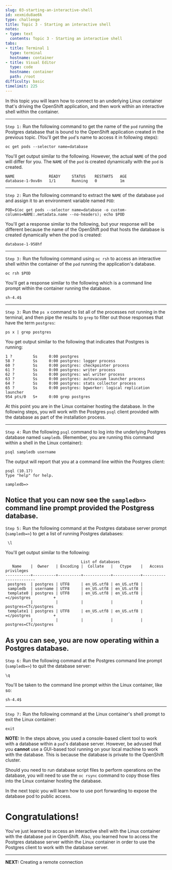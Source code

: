 ```yaml
---
slug: 03-starting-an-interactive-shell
id: xexmidu8ae6k
type: challenge
title: Topic 3 - Starting an interactive shell
notes:
- type: text
  contents: Topic 3 - Starting an interactive shell
tabs:
- title: Terminal 1
  type: terminal
  hostname: container
- title: Visual Editor
  type: code
  hostname: container
  path: /root
difficulty: basic
timelimit: 225
---
```


In this topic you will learn how to connect to an underlying Linux container that's driving the OpenShift application, and then work within an interactive shell within the container.

----

`Step 1:` Run the following command to get the name of the `pod` running the Postgres database that is bound to the OpenShift application created in the previous topic. (You'll get the `pod`'s name to access it in following steps):


```
oc get pods --selector name=database
```

You'll get output similar to the following. However, the actual `NAME` of the pod will differ for you. The `NAME` of the `pod` is created dynamically with the `pod` is created.

```
NAME               READY     STATUS    RESTARTS   AGE
database-1-9xv8n   1/1       Running   0          1m
```
----

`Step 2:` Run the following command to extract the `NAME` of the database `pod` and assign it to an environment variable named `POD`:

```
POD=$(oc get pods --selector name=database -o custom-columns=NAME:.metadata.name --no-headers); echo $POD
```
You'll get a response similar to the following, but your response will be different because the name of the OpenShift pod that hosts the database is created dynamically when the pod is created:

```
database-1-958hf
```

----

`Step 3:` Run the following command using `oc rsh` to access an interactive shell within the container of the `pod` running the application's database.

```
oc rsh $POD
```

You'll get a response similar to the following which is a command line prompt within the container running the database.

`sh-4.4$`



----

`Step 3:` Run the `ps x` command to list all of the processes not running in the terminal, and then pipe the results to `grep` to filter out those responses that have the term `postgres`:

```
ps x | grep postgres
```

You get output similar to the following that indicates that Postgres is running:

```
1 ?         Ss     0:00 postgres
58 ?        Ss     0:00 postgres: logger process
60 ?        Ss     0:00 postgres: checkpointer process
61 ?        Ss     0:00 postgres: writer process
62 ?        Ss     0:00 postgres: wal writer process
63 ?        Ss     0:00 postgres: autovacuum launcher process
64 ?        Ss     0:00 postgres: stats collector process
65 ?        Ss     0:00 postgres: bgworker: logical replication launcher
954 pts/0   S+     0:00 grep postgres
```

At this point you are in the Linux container hosting the database. In the following steps, you will work with the Postgres `psql` client provided with the database as part of the installation process.

----

`Step 4:` Run the following `psql` command to log into the underlying Postgres database named `sampledb`. (Remember, you are running this command within a shell in the Linux container):

```
psql sampledb username
```

The output will report that you at a command line within the Postgres client:

```
psql (10.17)
Type "help" for help.

sampledb=>
```

Notice that you can now see the `sampledb=>` command line prompt provided the Postgress database.
----

`Step 5:` Run the following command at the Postgres database server prompt (`sampledb=>`) to get a list of running Postgres databases:

```
 \l
```

You'll get output similar to the following:

```
                                 List of databases
   Name    |  Owner   | Encoding |  Collate   |   Ctype    |   Access privileges
-----------+----------+----------+------------+------------+-----------------------
 postgres  | postgres | UTF8     | en_US.utf8 | en_US.utf8 |
 sampledb  | username | UTF8     | en_US.utf8 | en_US.utf8 |
 template0 | postgres | UTF8     | en_US.utf8 | en_US.utf8 | =c/postgres          +
           |          |          |            |            | postgres=CTc/postgres
 template1 | postgres | UTF8     | en_US.utf8 | en_US.utf8 | =c/postgres          +
           |          |          |            |            | postgres=CTc/postgres
```

As you can see, you are now operating within a Postgres database.
----

`Step 6:` Run the following command at the Postgres command line prompt (`sampledb=>`) to quit the database server:


```
\q
```

You'll be taken to the command line prompt within the Linux container, like so:

```
sh-4.4$
```

----

`Step 7:` Run the following command at the Linux container's shell prompt to exit the Linux container:

```
exit
```

**NOTE:** In the steps above, you used a console-based client tool to work with a database within a `pod`'s database server. However, be advused that you **cannot** use a GUI-based tool running on your local machine to work with the database. This is because the database is private to the OpenShift cluster.

Should you need to run database script files to perform operations on the database, you will need to use the `oc rsync` command to copy those files into the Linux container hosting the database.

In the next topic you will learn how to use port forwarding to expose the database pod to public access.

# Congratulations!

You've just learned to access an interactive shell with the Linux container with the database `pod` in OpenShift. Also, you learned how to access the Postgres database server within the Linux container in order to use the Postgres client to work with the database server.

----

**NEXT:** Creating a remote connection